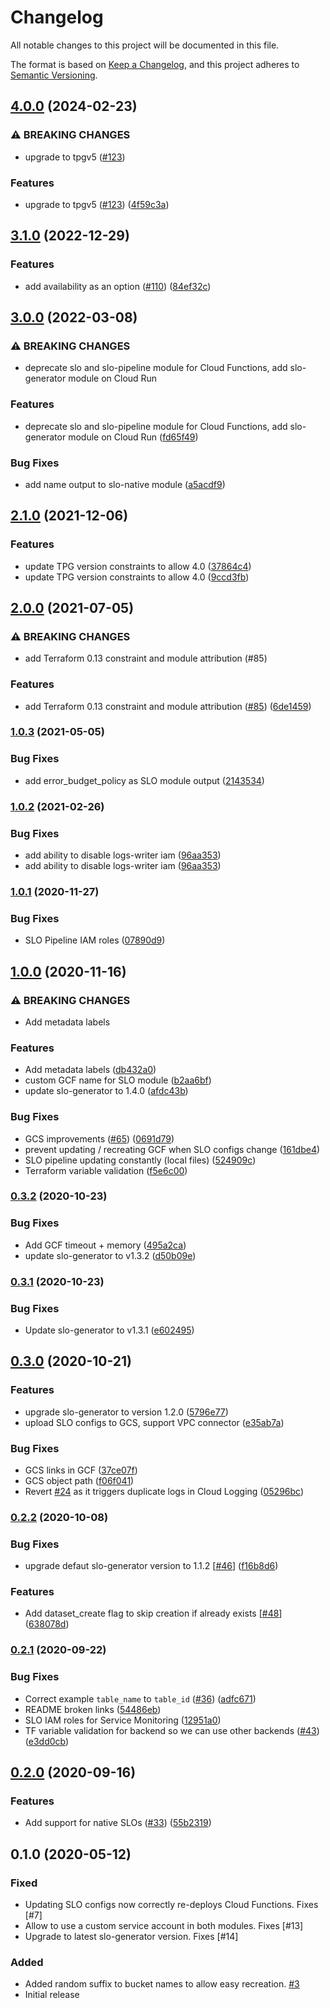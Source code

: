 # Changelog

All notable changes to this project will be documented in this file.

The format is based on
[Keep a Changelog](https://keepachangelog.com/en/1.0.0/),
and this project adheres to
[Semantic Versioning](https://semver.org/spec/v2.0.0.html).

## [4.0.0](https://github.com/terraform-google-modules/terraform-google-slo/compare/v3.1.0...v4.0.0) (2024-02-23)


### ⚠ BREAKING CHANGES

* upgrade to tpgv5 ([#123](https://github.com/terraform-google-modules/terraform-google-slo/issues/123))

### Features

* upgrade to tpgv5 ([#123](https://github.com/terraform-google-modules/terraform-google-slo/issues/123)) ([4f59c3a](https://github.com/terraform-google-modules/terraform-google-slo/commit/4f59c3a8496abcc682254bf0c9878b94fac1b045))

## [3.1.0](https://github.com/terraform-google-modules/terraform-google-slo/compare/v3.0.0...v3.1.0) (2022-12-29)


### Features

* add availability as an option ([#110](https://github.com/terraform-google-modules/terraform-google-slo/issues/110)) ([84ef32c](https://github.com/terraform-google-modules/terraform-google-slo/commit/84ef32c19b1cc576caf9dacb63fbd045f75b641c))

## [3.0.0](https://github.com/terraform-google-modules/terraform-google-slo/compare/v2.1.0...v3.0.0) (2022-03-08)


### ⚠ BREAKING CHANGES

* deprecate slo and slo-pipeline module for Cloud Functions, add slo-generator module on Cloud Run

### Features

* deprecate slo and slo-pipeline module for Cloud Functions, add slo-generator module on Cloud Run ([fd65f49](https://github.com/terraform-google-modules/terraform-google-slo/commit/fd65f4916c80a3ec872a1c7eb99546de7028d094))


### Bug Fixes

* add name output to slo-native module ([a5acdf9](https://github.com/terraform-google-modules/terraform-google-slo/commit/a5acdf93af9154c44d90cac7dee42d003c38eda1))

## [2.1.0](https://www.github.com/terraform-google-modules/terraform-google-slo/compare/v2.0.0...v2.1.0) (2021-12-06)


### Features

* update TPG version constraints to allow 4.0 ([37864c4](https://www.github.com/terraform-google-modules/terraform-google-slo/commit/37864c46c3a669a230b9383fd68aaba9521748ba))
* update TPG version constraints to allow 4.0 ([9ccd3fb](https://www.github.com/terraform-google-modules/terraform-google-slo/commit/9ccd3fba06529b54fcea3844bfa945fe1473875d))

## [2.0.0](https://www.github.com/terraform-google-modules/terraform-google-slo/compare/v1.0.3...v2.0.0) (2021-07-05)


### ⚠ BREAKING CHANGES

* add Terraform 0.13 constraint and module attribution (#85)

### Features

* add Terraform 0.13 constraint and module attribution ([#85](https://www.github.com/terraform-google-modules/terraform-google-slo/issues/85)) ([6de1459](https://www.github.com/terraform-google-modules/terraform-google-slo/commit/6de14595e8292ac2be1762f7f19e4709ddeb31f2))

### [1.0.3](https://www.github.com/terraform-google-modules/terraform-google-slo/compare/v1.0.2...v1.0.3) (2021-05-05)


### Bug Fixes

* add error_budget_policy as SLO module output ([2143534](https://www.github.com/terraform-google-modules/terraform-google-slo/commit/2143534a1aadeff73735446bc736310b91b2b945))

### [1.0.2](https://www.github.com/terraform-google-modules/terraform-google-slo/compare/v1.0.1...v1.0.2) (2021-02-26)


### Bug Fixes

* add ability to disable logs-writer iam ([96aa353](https://www.github.com/terraform-google-modules/terraform-google-slo/commit/96aa353b205e67e757f4a7e0c503f6ce07e5c93d))
* add ability to disable logs-writer iam ([96aa353](https://www.github.com/terraform-google-modules/terraform-google-slo/commit/96aa353b205e67e757f4a7e0c503f6ce07e5c93d))

### [1.0.1](https://www.github.com/terraform-google-modules/terraform-google-slo/compare/v1.0.0...v1.0.1) (2020-11-27)


### Bug Fixes

* SLO Pipeline IAM roles ([07890d9](https://www.github.com/terraform-google-modules/terraform-google-slo/commit/07890d9731212f3b436dc5f90b55c2e7a514af96))

## [1.0.0](https://www.github.com/terraform-google-modules/terraform-google-slo/compare/v0.3.2...v1.0.0) (2020-11-16)


### ⚠ BREAKING CHANGES

* Add metadata labels

### Features

* Add metadata labels ([db432a0](https://www.github.com/terraform-google-modules/terraform-google-slo/commit/db432a0339e8957f687b70d356c29c6eb3e42d61))
* custom GCF name for SLO module ([b2aa6bf](https://www.github.com/terraform-google-modules/terraform-google-slo/commit/b2aa6bf4bd5227765d37ac2b2a3b3e0a93391196))
* update slo-generator to 1.4.0 ([afdc43b](https://www.github.com/terraform-google-modules/terraform-google-slo/commit/afdc43b269fba7ac681ace7bec9b349c3e90c0b3))


### Bug Fixes

* GCS improvements ([#65](https://www.github.com/terraform-google-modules/terraform-google-slo/issues/65)) ([0691d79](https://www.github.com/terraform-google-modules/terraform-google-slo/commit/0691d7950b9ff3fca49f748c33b10acde32fb208))
* prevent updating / recreating GCF when SLO configs change ([161dbe4](https://www.github.com/terraform-google-modules/terraform-google-slo/commit/161dbe4fe7079214bec7543a670df6859567b636))
* SLO pipeline updating constantly (local files) ([524909c](https://www.github.com/terraform-google-modules/terraform-google-slo/commit/524909c7b7876e3be5fe836ce306159872d6b14b))
* Terraform variable validation ([f5e6c00](https://www.github.com/terraform-google-modules/terraform-google-slo/commit/f5e6c003527fe80fdbcb0cabfba07e9601e65f2b))

### [0.3.2](https://www.github.com/terraform-google-modules/terraform-google-slo/compare/v0.3.1...v0.3.2) (2020-10-23)


### Bug Fixes

* Add GCF timeout + memory ([495a2ca](https://www.github.com/terraform-google-modules/terraform-google-slo/commit/495a2ca9200aaa095b3a89cff182619c31163d96))
* update slo-generator to v1.3.2 ([d50b09e](https://www.github.com/terraform-google-modules/terraform-google-slo/commit/d50b09e9119749c7fa06ab36516c7fd0573343f0))

### [0.3.1](https://www.github.com/terraform-google-modules/terraform-google-slo/compare/v0.3.0...v0.3.1) (2020-10-23)


### Bug Fixes

* Update slo-generator to v1.3.1 ([e602495](https://www.github.com/terraform-google-modules/terraform-google-slo/commit/e6024958ed629598b809f575b86e73c0d7654143))

## [0.3.0](https://www.github.com/terraform-google-modules/terraform-google-slo/compare/v0.2.2...v0.3.0) (2020-10-21)


### Features

* upgrade slo-generator to version 1.2.0 ([5796e77](https://www.github.com/terraform-google-modules/terraform-google-slo/commit/5796e7799d2057db0befa990d0aa8ce16e8107f5))
* upload SLO configs to GCS, support VPC connector ([e35ab7a](https://www.github.com/terraform-google-modules/terraform-google-slo/commit/e35ab7af17ec67521a9a2ce77b0e33941aa9e90e))


### Bug Fixes

* GCS links in GCF ([37ce07f](https://www.github.com/terraform-google-modules/terraform-google-slo/commit/37ce07ff846f81563e6a4f8d5df672e9ceed804c))
* GCS object path ([f06f041](https://www.github.com/terraform-google-modules/terraform-google-slo/commit/f06f041ba5b076d5d6b99ca682bd8078e5637d86))
* Revert [#24](https://www.github.com/terraform-google-modules/terraform-google-slo/issues/24) as it triggers duplicate logs in Cloud Logging ([05296bc](https://www.github.com/terraform-google-modules/terraform-google-slo/commit/05296bcb181d0f6fc2e28d8438b76d0aab01bc57))

### [0.2.2](https://www.github.com/terraform-google-modules/terraform-google-slo/compare/v0.2.1...v0.2.2) (2020-10-08)


### Bug Fixes

* upgrade defaut slo-generator version to 1.1.2 [[#46](https://www.github.com/terraform-google-modules/terraform-google-slo/issues/46)] ([f16b8d6](https://www.github.com/terraform-google-modules/terraform-google-slo/commit/f16b8d6b9611c14636dffa1e20efb19f79e2932b))

### Features
* Add dataset_create flag to skip creation if already exists [[#48](https://github.com/terraform-google-modules/terraform-google-slo/pull/48)] ([638078d](https://github.com/terraform-google-modules/terraform-google-slo/commit/638078df81cd78f404994ab51db21a6920f11940))

### [0.2.1](https://www.github.com/terraform-google-modules/terraform-google-slo/compare/v0.2.0...v0.2.1) (2020-09-22)


### Bug Fixes

* Correct example `table_name` to `table_id` ([#36](https://www.github.com/terraform-google-modules/terraform-google-slo/issues/36)) ([adfc671](https://www.github.com/terraform-google-modules/terraform-google-slo/commit/adfc6714f830b581c529723895e9242f197e26ef))
* README broken links ([54486eb](https://www.github.com/terraform-google-modules/terraform-google-slo/commit/54486ebfa95f1b410b8eeca0e5ed45f8b2382364))
* SLO IAM roles for Service Monitoring ([12951a0](https://www.github.com/terraform-google-modules/terraform-google-slo/commit/12951a01282817366dd3f77d6f83fbf3689cf4ec))
* TF variable validation for backend so we can use other backends ([#43](https://www.github.com/terraform-google-modules/terraform-google-slo/issues/43)) ([e3dd0cb](https://www.github.com/terraform-google-modules/terraform-google-slo/commit/e3dd0cb72150e1d6ba14881e247f0a909af2b5bd))

## [0.2.0](https://www.github.com/terraform-google-modules/terraform-google-slo/compare/v0.1.0...v0.2.0) (2020-09-16)


### Features

* Add support for native SLOs ([#33](https://www.github.com/terraform-google-modules/terraform-google-slo/issues/33)) ([55b2319](https://www.github.com/terraform-google-modules/terraform-google-slo/commit/55b23194494273ddb968ed1a39d5e32894b14a85))


## 0.1.0 (2020-05-12)

### Fixed

* Updating SLO configs now correctly re-deploys Cloud Functions. Fixes [#7]
* Allow to use a custom service account in both modules. Fixes [#13]
* Upgrade to latest slo-generator version. Fixes [#14]

### Added

* Added random suffix to bucket names to allow easy recreation. [#3]
* Initial release

[unreleased]: https://github.com/terraform-google-modules/terraform-google-slo/compare/v0.1.0...HEAD

[0.1.0]: https://github.com/terraform-google-modules/terraform-google-slo/releases/tag/v0.1.0

[#3]: https://github.com/terraform-google-modules/terraform-google-slo/pull/3
